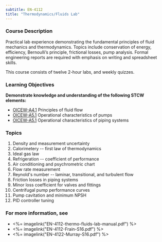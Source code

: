 ```yaml
---
subtitle: EN-4112
title: "Thermodynamics/Fluids Lab"
---
```


### Course Description

Practical lab experience demonstrating the fundamental principles of fluid mechanics and thermodynamics. Topics include conservation of energy, efficiency, Bernoulli’s principle, frictional losses, pump analysis. Formal engineering reports are required with emphasis on writing and spreadsheet skills.

This course consists of twelve 2-hour labs, and weekly quizzes.


### Learning Objectives

**Demonstrate knowledge and understanding of the following STCW elements:**

* [OICEW-A4.1]({{site.baseurl}}/tables/31.html#OICEW-A4.1) Principles of fluid flow
* [OICEW-A5.1]({{site.baseurl}}/tables/31.html#OICEW-A5.1) Operational characteristics of pumps
* [OICEW-A5.1]({{site.baseurl}}/tables/31.html#OICEW-A5.1) Operational characteristics of piping systems


### Topics 

1. Density and measurement uncertainty
2. Calorimetery --  first law of thermodynamics
3. Ideal gas law 
4. Refrigeration -- coefficient of performance
5. Air conditioning and psychrometric chart
6. Flow rate measurement 
7. Reynold's number --  laminar, transitional, and turbulent flow
8. Friction losses in piping systems
9. Minor loss coefficient for valves and fittings 
10. Centrifugal pump performance curves
11. Pump cavitation and minimum NPSH
12. PID controller tuning


### For more information, see 

* <%= imagelink("EN-4112-thermo-fluids-lab-manual.pdf") %> 
* <%= imagelink("EN-4112-Frain-S16.pdf") %> 
* <%= imagelink("EN-4122-Murray-S16.pdf") %> 



